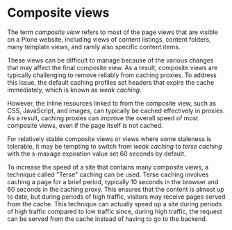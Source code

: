 # Composite views

The term *composite view* refers to most of the page views that are visible on a Plone website, including views of content listings, content folders, many template views, and rarely also specific content items. 

These views can be difficult to manage because of the various changes that may affect the final composite view. As a result, composite views are typically challenging to remove reliably from caching proxies. 
To address this issue, the default caching profiles set headers that expire the cache immediately, which is known as *weak caching*.

However, the inline resources linked to from the composite view, such as CSS, JavaScript, and images, can typically be cached effectively in proxies. As a result, caching proxies can improve the overall speed of most composite views, even if the page itself is not cached.

For relatively stable composite views or views where some staleness is tolerable, it may be tempting to switch from *weak caching* to *terse caching* with the s-maxage expiration value set 60 seconds by default. 

To increase the speed of a site that contains many composite views, a technique called "Terse" caching can be used. 
Terse caching involves caching a page for a brief period, typically 10 seconds in the browser and 60 seconds in the caching proxy. 
This ensures that the content is almost up to date, but during periods of high traffic, visitors may receive pages served from the cache.
This technique can actually speed up a site during periods of high traffic compared to low traffic since, during high traffic, the request can be served from the cache instead of having to go to the backend.
